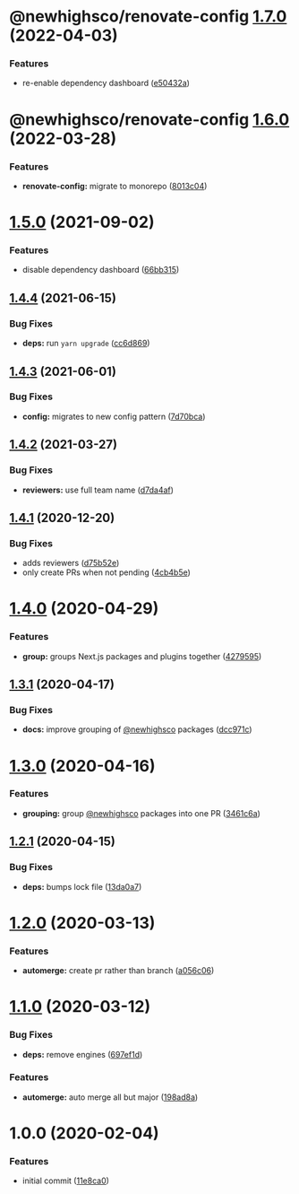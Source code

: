 # @newhighsco/renovate-config [1.7.0](https://github.com/newhighsco/config/compare/@newhighsco/renovate-config@1.6.0...@newhighsco/renovate-config@1.7.0) (2022-04-03)


### Features

* re-enable dependency dashboard ([e50432a](https://github.com/newhighsco/config/commit/e50432ac8c8c594f539140799f6771ffacad03af))

# @newhighsco/renovate-config [1.6.0](https://github.com/newhighsco/config/compare/@newhighsco/renovate-config@1.5.0...@newhighsco/renovate-config@1.6.0) (2022-03-28)


### Features

* **renovate-config:** migrate to monorepo ([8013c04](https://github.com/newhighsco/config/commit/8013c04620f219433ab4f5c7489c86923c95e92c))

# [1.5.0](https://github.com/newhighsco/renovate-config/compare/v1.4.4...v1.5.0) (2021-09-02)


### Features

* disable dependency dashboard ([66bb315](https://github.com/newhighsco/renovate-config/commit/66bb31536994d54be2a6d597537550f8d25acf9b))

## [1.4.4](https://github.com/newhighsco/renovate-config/compare/v1.4.3...v1.4.4) (2021-06-15)


### Bug Fixes

* **deps:** run `yarn upgrade` ([cc6d869](https://github.com/newhighsco/renovate-config/commit/cc6d8699d3eed4051ca988ceea8f97ba82b6017d))

## [1.4.3](https://github.com/newhighsco/renovate-config/compare/v1.4.2...v1.4.3) (2021-06-01)


### Bug Fixes

* **config:** migrates to new config pattern ([7d70bca](https://github.com/newhighsco/renovate-config/commit/7d70bcaabe3d7bb8bb9cebfce0b2ea3ccc94d902))

## [1.4.2](https://github.com/newhighsco/renovate-config/compare/v1.4.1...v1.4.2) (2021-03-27)


### Bug Fixes

* **reviewers:** use full team name ([d7da4af](https://github.com/newhighsco/renovate-config/commit/d7da4af80a50630eb150e6a367fbd5cbfe4fed36))

## [1.4.1](https://github.com/newhighsco/renovate-config/compare/v1.4.0...v1.4.1) (2020-12-20)


### Bug Fixes

* adds reviewers ([d75b52e](https://github.com/newhighsco/renovate-config/commit/d75b52ee832df891fdc5c6faa84ab1190963e63e))
* only create PRs when not pending ([4cb4b5e](https://github.com/newhighsco/renovate-config/commit/4cb4b5e0cffd6d9f66fab09ff71348e35cc982fe))

# [1.4.0](https://github.com/newhighsco/renovate-config/compare/v1.3.1...v1.4.0) (2020-04-29)


### Features

* **group:** groups Next.js packages and plugins together ([4279595](https://github.com/newhighsco/renovate-config/commit/427959507b27491d9772c869b6d161b051a2b538))

## [1.3.1](https://github.com/newhighsco/renovate-config/compare/v1.3.0...v1.3.1) (2020-04-17)


### Bug Fixes

* **docs:** improve grouping of [@newhighsco](https://github.com/newhighsco) packages ([dcc971c](https://github.com/newhighsco/renovate-config/commit/dcc971cbcd64e3594aaa2c9312d2b8fd4ff1fb3f))

# [1.3.0](https://github.com/newhighsco/renovate-config/compare/v1.2.1...v1.3.0) (2020-04-16)


### Features

* **grouping:** group [@newhighsco](https://github.com/newhighsco) packages into one PR ([3461c6a](https://github.com/newhighsco/renovate-config/commit/3461c6ab6489f6e2da3a1b16a5aaccedf00aa589))

## [1.2.1](https://github.com/newhighsco/renovate-config/compare/v1.2.0...v1.2.1) (2020-04-15)


### Bug Fixes

* **deps:** bumps lock file ([13da0a7](https://github.com/newhighsco/renovate-config/commit/13da0a7d00a624a143d0b9ebc9bb47b7a04eaa4b))

# [1.2.0](https://github.com/newhighsco/renovate-config/compare/v1.1.0...v1.2.0) (2020-03-13)


### Features

* **automerge:** create pr rather than branch ([a056c06](https://github.com/newhighsco/renovate-config/commit/a056c064a7492ad52f21cf1f125e87ec07e58c0e))

# [1.1.0](https://github.com/newhighsco/renovate-config/compare/v1.0.0...v1.1.0) (2020-03-12)


### Bug Fixes

* **deps:** remove engines ([697ef1d](https://github.com/newhighsco/renovate-config/commit/697ef1d4a9c64adf619cd4d3de4c49f8a8ad3996))


### Features

* **automerge:** auto merge all but major ([198ad8a](https://github.com/newhighsco/renovate-config/commit/198ad8af1b6a400872d53d4a736a2ec13de6acfe))

# 1.0.0 (2020-02-04)


### Features

* initial commit ([11e8ca0](https://github.com/newhighsco/renovate-config/commit/11e8ca09a679d9137a29f7d2cbfbc53908d66e01))
